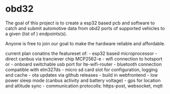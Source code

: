 # obd32
The goal of this project is to create a esp32 based pcb and software to
catch and submit automotive data from obd2 ports of supported vehicles 
to a given (list of ) endpoints(s). 

Anyone is free to join our goal to make the hardware reliable and affordable.

current plan conatins the featureset of:
    - esp32 based microprocessor
    - direct canbus via tranciever chip MCP2562-e
    - wifi connection to hotsport or
    - onboard switchable usb port for lte-wifi-router 
    - bluetooth connection compatible with elm327ds
    - micro sd card slot for configuration, logging and cache
    - ota updates via github releases
    - build in webfrontend
    - low power sleep mode (canbus activity and battery voltage)
    - gps for location and altitude sync
    - communication protocolls: https-post, websocket, mqtt

